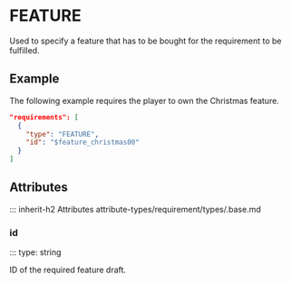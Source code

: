 # FEATURE

Used to specify a feature that has to be bought for the requirement to be fulfilled.

## Example

The following example requires the player to own the Christmas feature.

```json
"requirements": [
  {
    "type": "FEATURE",
    "id": "$feature_christmas00"
  }
]
```

## Attributes
::: inherit-h2 Attributes attribute-types/requirement/types/.base.md

### id
::: type: string

ID of the required feature draft.
